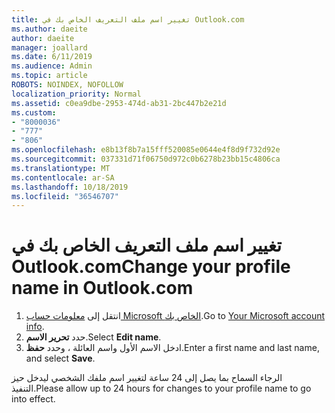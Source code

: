 ```yaml
---
title: تغيير اسم ملف التعريف الخاص بك في Outlook.com
ms.author: daeite
author: daeite
manager: joallard
ms.date: 6/11/2019
ms.audience: Admin
ms.topic: article
ROBOTS: NOINDEX, NOFOLLOW
localization_priority: Normal
ms.assetid: c0ea9dbe-2953-474d-ab31-2bc447b2e21d
ms.custom:
- "8000036"
- "777"
- "806"
ms.openlocfilehash: e8b13f8b7a15fff520085e0644e4f8d9f732d92e
ms.sourcegitcommit: 037331d71f06750d972c0b6278b23bb15c4806ca
ms.translationtype: MT
ms.contentlocale: ar-SA
ms.lasthandoff: 10/18/2019
ms.locfileid: "36546707"
---
```

# <a name="change-your-profile-name-in-outlookcom"></a><span data-ttu-id="5fc96-102">تغيير اسم ملف التعريف الخاص بك في Outlook.com</span><span class="sxs-lookup"><span data-stu-id="5fc96-102">Change your profile name in Outlook.com</span></span>

1. <span data-ttu-id="5fc96-103">انتقل إلى [معلومات حساب Microsoft الخاص بك](https://go.microsoft.com/fwlink/p/?linkid=860841).</span><span class="sxs-lookup"><span data-stu-id="5fc96-103">Go to [Your Microsoft account info](https://go.microsoft.com/fwlink/p/?linkid=860841).</span></span>
2. <span data-ttu-id="5fc96-104">حدد **تحرير الاسم**.</span><span class="sxs-lookup"><span data-stu-id="5fc96-104">Select **Edit name**.</span></span>
3. <span data-ttu-id="5fc96-105">ادخل الاسم الأول واسم العائلة ، وحدد **حفظ**.</span><span class="sxs-lookup"><span data-stu-id="5fc96-105">Enter a first name and last name, and select **Save**.</span></span>

<span data-ttu-id="5fc96-106">الرجاء السماح بما يصل إلى 24 ساعة لتغيير اسم ملفك الشخصي ليدخل حيز التنفيذ.</span><span class="sxs-lookup"><span data-stu-id="5fc96-106">Please allow up to 24 hours for changes to your profile name to go into effect.</span></span>